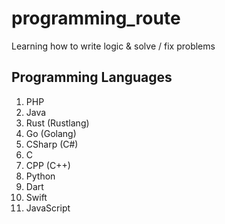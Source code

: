 # programming_route
Learning how to write logic &amp; solve / fix problems

## Programming Languages
1. PHP
2. Java
3. Rust (Rustlang)
4. Go (Golang)
5. CSharp (C#)
6. C
7. CPP (C++)
8. Python
9. Dart
10. Swift
11. JavaScript
